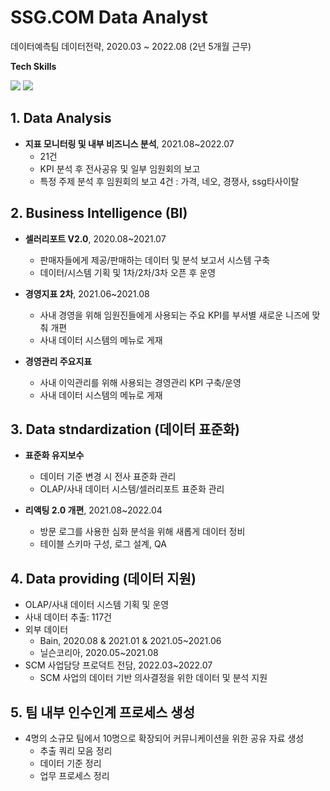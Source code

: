 # SSG.COM Data Analyst
데이터예측팀 데이터전략, 2020.03 ~ 2022.08 (2년 5개월 근무)

<p> <b> Tech Skills </b></p>
<p>
  <img src="https://img.shields.io/badge/Python-3776AB?style=for-the-badge&logo=Python&logoColor=white"> 
  <img src="https://img.shields.io/badge/MSSQL-CC2927?style=for-the-badge&logo=Microsoft SQL Server&logoColor=white">
</p>

## 1. Data Analysis
* **지표 모니터링 및 내부 비즈니스 분석**, 2021.08~2022.07
  * 21건    
  * KPI 분석 후 전사공유 및 일부 임원회의 보고
  * 특정 주제 분석 후 임원회의 보고 4건 : 가격, 네오, 경쟁사, ssg타사이탈       
  
## 2. Business Intelligence (BI)
* **셀러리포트 V2.0**, 2020.08~2021.07
  * 판매자들에게 제공/판매하는 데이터 및 분석 보고서 시스템 구축
  * 데이터/시스템 기획 및 1차/2차/3차 오픈 후 운영 

* **경영지표 2차**, 2021.06~2021.08
  * 사내 경영을 위해 임원진들에게 사용되는 주요 KPI를 부서별 새로운 니즈에 맞춰 개편
  * 사내 데이터 시스템의 메뉴로 게재

* **경영관리 주요지표**
  * 사내 이익관리를 위해 사용되는 경영관리 KPI 구축/운영
  * 사내 데이터 시스템의 메뉴로 게재
  
## 3. Data stndardization (데이터 표준화)
* **표준화 유지보수**
  * 데이터 기준 변경 시 전사 표준화 관리
  * OLAP/사내 데이터 시스템/셀러리포트 표준화 관리
  
* **리액팅 2.0 개편**, 2021.08~2022.04   
  * 방문 로그를 사용한 심화 분석을 위해 새롭게 데이터 정비   
  * 테이블 스키마 구성, 로그 설계, QA   

## 4. Data providing (데이터 지원)
* OLAP/사내 데이터 시스템 기획 및 운영
* 사내 데이터 추출: 117건
* 외부 데이터     
  * Bain, 2020.08 & 2021.01 & 2021.05~2021.06 
  * 닐슨코리아, 2020.05~2021.08 
* SCM 사업담당 프로덕트 전담, 2022.03~2022.07
  * SCM 사업의 데이터 기반 의사결정을 위한 데이터 및 분석 지원    
   
## 5. 팀 내부 인수인계 프로세스 생성
* 4명의 소규모 팀에서 10명으로 확장되어 커뮤니케이션을 위한 공유 자료 생성
  * 추출 쿼리 모음 정리
  * 데이터 기준 정리
  * 업무 프로세스 정리
